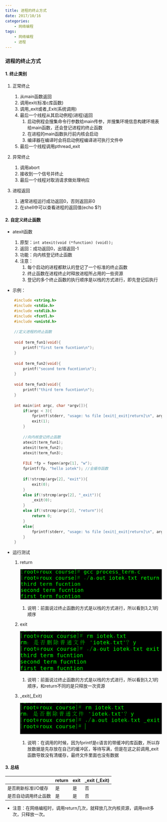 ```yaml
---
title: 进程的终止方式
date: 2017/10/16
categories:
    - 网络编程
tags:
    - 网络编程
    - 进程
---
```


### 进程的终止方式

#### 1. 终止类别

1. 正常终止

	1. 从main函数返回
	2. 调用exit(标准c库函数)
	3. 调用_exit或者_Exit(系统调用)
	4. 最后一个线程从其启动例程(进程)返回
		1. 启动例程会搜集命令行参数给main传参，并搜集环境信息构建环境表给main函数，还会登记进程的终止函数
		2. 在进程的main函数执行前内核会启动
		3. 编译器在编译时会将启动例程编译进可执行文件中
	5. 最后一个线程调用pthread_exit

2. 异常终止

	1. 调用abort
	2. 接收到一个信号并终止
	3. 最后一个线程对取消请求做处理响应

3. 进程返回

	1. 通常进程运行成功返回0，否则返回非0
	2. 在shell中可以查看进程的返回值(echo $?)

#### 2. 自定义终止函数

- atexit函数

	1. 原型：`int atexit(void (*function) (void));`
	2. 返回：成功返回0，出错返回-1
	3. 功能：向内核登记终止函数
	4. 注意：
		1. 每个启动的进程都默认的登记了一个标准的终止函数
		2. 终止函数在进程终止时释放进程所占用的一些资源
		3. 登记的多个终止函数的执行顺序是以栈的方式进行，即先登记后执行

- 示例：

```c
	#include <string.h>
	#include <stdio.h>
	#include <stdlib.h>
	#include <fcntl.h>
	#include <unistd.h>

	//定义进程的终止函数

	void term_fun1(void){
	    printf("first term fucntion\n");
	}

	void term_fun2(void){
	    printf("second term fucntion\n");
	}

	void term_fun3(void){
	    printf("third term fucntion\n");
	}

	int main(int argc, char *argv[]){
	    if(argc < 3){
	        fprintf(stderr, "usage: %s file [exit|_exit|return]\n", argv[0]);
	        exit(1);
	    }

	    //向内核登记终止函数
	    atexit(term_fun1);
	    atexit(term_fun2);
	    atexit(term_fun3);

	    FILE *fp = fopen(argv[1], "w");
	    fprintf(fp, "hello iotek"); //全缓存函数

	    if(!strcmp(argv[2], "exit")){
	        exit(0);
	    }
	    else if(!strcmp(argv[2], "_exit")){
	        _exit(0);
	    }
	    else if(!strcmp(argv[2], "return")){
	        return 0;
	    }
	    else{
	        fprintf(stderr, "usage: %s file [exit|_exit|return]\n", argv[0]);
	    }
	}
```

- 运行测试

	1. return

		![return](https://raw.githubusercontent.com/McXing/Pictures/master/atexit/return.png "return")

		1. 说明：前面说过终止函数的方式是以栈的方式进行，所以看到3,2,1的顺序

	2. exit

		![exit](https://raw.githubusercontent.com/McXing/Pictures/master/atexit/exit.png "exit")

		1. 说明：前面说过终止函数的方式是以栈的方式进行，所以看到3,2,1的顺序，和return不同的是只释放一次资源

	3. _exit(_Exit)

		![_exit_](https://raw.githubusercontent.com/McXing/Pictures/master/atexit/_exit.png "_exit")

		1. 说明：在调用的时候，因为fprintf是c语言的带缓冲的库函数，所以存放数据是先存放在自己的缓冲区，等待写满，但是在这之前调用_exit函数导致没有清缓存，最终文件里面也没有数据

#### 3. 总结

| | return | exit | _exit (_Exit) |
--|--------|------|---------------|
是否刷新标准I/O缓存 | 是 | 是 | 否 |
是否自动调用终止函数 | 是 | 是 | 否 |


- 注意：在网络编程时，调用return几次，就释放几次内核资源，调用exit多次，只释放一次。
